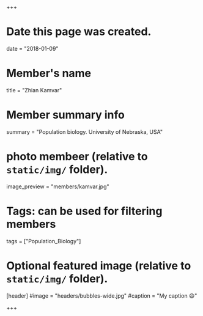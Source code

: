 +++
# Date this page was created.
date = "2018-01-09"

# Member's name
title = "Zhian Kamvar"

# Member summary info
summary = "Population biology. University of Nebraska, USA"

# photo membeer (relative to `static/img/` folder).
image_preview = "members/kamvar.jpg"

# Tags: can be used for filtering members
tags = ["Population_Biology"]

# Optional featured image (relative to `static/img/` folder).
[header]
#image = "headers/bubbles-wide.jpg"
#caption = "My caption :smile:"

+++
